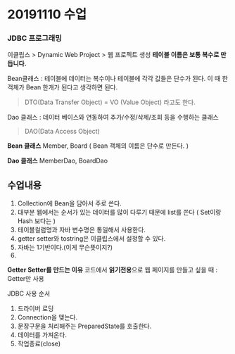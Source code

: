 ﻿# 20191110 수업
### JDBC  프로그래밍
이클립스 > Dynamic Web Project > 웹 프로젝트 생성
**테이블 이름은 보통 복수로 만듭니다.**

Bean클래스 : 테이블에 데이터는 복수이나 테이블에 각각 값들은 단수가 된다. 이 때 한 객체가 Bean 한개가 된다고 생각하면 된다.
> DTO(Data Transfer Object)  = VO (Value Object)
라고도 한다.

Dao 클래스 : 데이터 베이스와 연동하여 추가/수정/삭제/조회 등을 수행하는 클래스
> DAO(Data Access Object)

**Bean 클래스**
Member, Board ( Bean 객체의 이름은 단수로 만든다. )

**Dao 클래스**
MemberDao, BoardDao

## 수업내용
1. Collection에 Bean을 담아서 주로 쓴다.
2. 대부분 웹에서는 순서가 있는 데이터를 많이 다루기 때문에 list를 쓴다 ( Set이랑 Hash 보다는 )
3. 테이블컬럼명과 자바 변수명은 통일해서 사용한다.
4. getter setter와 tostring은 이클립스에서 설정할 수 있다.
5. 자바는 1기반이다.(이게 무슨뜻이지?) 
6. 

**Getter Setter를 만드는 이유**
코드에서 **읽기전용**으로 웹 페이지를 만들고 싶을 때 : Getter만 사용

JDBC 사용 순서
1. 드라이버 로딩
2. Connection을 맺는다.
3. 문장구문을 처리해주는 PreparedState를 호출한다.
4. 데이터를 가져온다.
5. 작업종료(close)